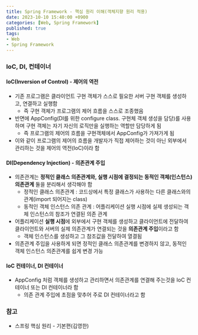 ```yaml
---
title: Spring Framework - 핵심 원리 이해(객체지향 원리 적용)
date: 2023-10-10 15:40:00 +0900
categories: [Web, Spring Framework]
published: true
tags:
- Web
- Spring Framework
---
```


### IoC, DI, 컨테이너

#### IoC(Inversion of Control) - 제어의 역전
 - 기존 프로그램은 클라이언트 구현 객체가 스스로 필요한 서버 구현 객체를 생성하고, 연결하고 실행함
   - 즉 구현 객체가 프로그램의 제어 흐름을 스스로 조종했음
 - 반면에 AppConfig(DI를 위한 configure class. 구현체 객체 생성을 담당)를 사용하며 구현 객체는 자기 자신의 로직만을 실행하는 역할만 담당하게 됨
   - 즉 프로그램의 제어의 흐름을 구현객체에서 AppConfig가 가져가게 됨
 - 이와 같이 프로그램의 제어의 흐름을 개발자가 직접 제어하는 것이 아닌 외부에서 관리하는 것을 제어의 역전(IoC)이라 함

#### DI(Dependency Injection) - 의존관계 주입
 - 의존관계는 **정적인 클래스 의존관계와, 실행 시점에 결정되는 동적인 객체(인스턴스) 의존관계** 둘을 분리해서 생각해야 함
   - 정적인 클래스 의존관계 : 코드상에서 특정 클래스가 사용하는 다른 클래스와의 관계(import 되어지는 class)
   - 동적인 객체 인스턴스 의존 관계 : 어플리케이션 실행 시점에 실제 생성되는 객체 인스턴스의 참조가 연결된 의존 관계
 - 어플리케이션 **실행 시점**에 외부에서 구현 객체를 생성하고 클라이언트에 전달하여 클라이언트와 서버의 실제 의존관계가 연결되는 것을 **의존관계 주입**이라고 함
   - 객체 인스턴스를 생성하고 그 참조값을 전달하여 열결됨
 - 의존관계 주입을 사용하게 되면 정적인 클래스 의존관계를 변경하지 않고, 동적인 객체 인스턴스 의존관계를 쉽게 변경 가능

#### IoC 컨테이너, DI 컨테이너
 - AppConfig 처럼 객체를 생성하고 관리하면서 의존관계를 연결해 주는것을 IoC 컨테이너 또는 DI 컨테이너라 함
   - 의존 관계 주입에 초점을 맞추어 주로 DI 컨테이너라고 함

### 참고
 - 스프링 핵심 원리 - 기본편(김영한)
